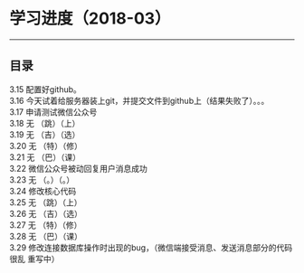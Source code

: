 学习进度（2018-03）
====
----
## 目录  
3.15 配置好github。      
3.16 今天试着给服务器装上git，并提交文件到github上（结果失败了）。。。     
3.17 申请测试微信公众号      
3.18  无 （跳）（上）      
3.19  无 （吉）（选）      
3.20  无 （特）（修）      
3.21  无 （巴）（课）       
3.22 微信公众号被动回复用户消息成功     
3.23  无 （。）（。）      
3.24 修改核心代码       
3.25  无 （跳）（上）      
3.26  无 （吉）（选）      
3.27  无 （特）（修）      
3.28  无 （巴）（课）      
3.29 修改连接数据库操作时出现的bug，（微信端接受消息、发送消息部分的代码很乱 重写中）        
